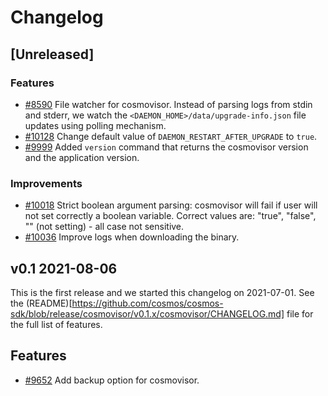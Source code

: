 <!--
Guiding Principles:

Changelogs are for humans, not machines.
There should be an entry for every single version.
The same types of changes should be grouped.
Versions and sections should be linkable.
The latest version comes first.
The release date of each version is displayed.
Mention whether you follow Semantic Versioning.

Usage:

Change log entries are to be added to the Unreleased section under the
appropriate stanza (see below). Each entry should ideally include a tag and
the Github issue reference in the following format:

* (<tag>) \#<issue-number> message

The issue numbers will later be link-ified during the release process so you do
not have to worry about including a link manually, but you can if you wish.

Types of changes (Stanzas):

"Features" for new features.
"Improvements" for changes in existing functionality.
"Deprecated" for soon-to-be removed features.
"Bug Fixes" for any bug fixes.
"Client Breaking" for breaking Protobuf, gRPC and REST routes used by end-users.
"CLI Breaking" for breaking CLI commands.
"API Breaking" for breaking exported APIs used by developers building on SDK.
"State Machine Breaking" for any changes that result in a different AppState given same genesisState and txList.
Ref: https://keepachangelog.com/en/1.0.0/
-->

# Changelog

## [Unreleased]

### Features

+ [\#8590](https://github.com/cosmos/cosmos-sdk/pull/8590) File watcher for cosmovisor. Instead of parsing logs from stdin and stderr, we watch the `<DAEMON_HOME>/data/upgrade-info.json` file updates using polling mechanism.
+ [\#10128](https://github.com/cosmos/cosmos-sdk/pull/10128) Change default value of `DAEMON_RESTART_AFTER_UPGRADE` to `true`.
+ [\#9999](https://github.com/cosmos/cosmos-sdk/issues/9999) Added `version` command that returns the cosmovisor version and the application version.


### Improvements

+ [\#10018](https://github.com/cosmos/cosmos-sdk/pull/10018) Strict boolean argument parsing: cosmovisor will fail if user will not set correctly a boolean variable. Correct values are: "true", "false", "" (not setting) - all case not sensitive.
+ [\#10036](https://github.com/cosmos/cosmos-sdk/pull/10036) Improve logs when downloading the binary.

## v0.1 2021-08-06

This is the first release and we started this changelog on 2021-07-01. See the (README)[https://github.com/cosmos/cosmos-sdk/blob/release/cosmovisor/v0.1.x/cosmovisor/CHANGELOG.md] file for the full list of features.

## Features

* [\#9652](https://github.com/cosmos/cosmos-sdk/pull/9652) Add backup option for cosmovisor.
